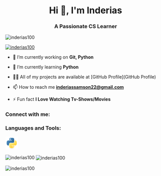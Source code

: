 <h1 align="center">Hi 👋, I'm Inderias</h1>
<h3 align="center">A Passionate CS Learner</h3>

<p align="left"> <img src="https://komarev.com/ghpvc/?username=inderias100&label=Profile%20views&color=0e75b6&style=flat" alt="inderias100" /> </p>

<p align="left"> <a href="https://github.com/ryo-ma/github-profile-trophy"><img src="https://github-profile-trophy.vercel.app/?username=inderias100" alt="inderias100" /></a> </p>

- 🔭 I’m currently working on **Git, Python**

- 🌱 I’m currently learning **Python**

- 👨‍💻 All of my projects are available at [GitHub Profile](GitHub Profile)

- 📫 How to reach me **inderiassamson22@gmail.com**

- ⚡ Fun fact **I Love Watching Tv-Shows/Movies**

<h3 align="left">Connect with me:</h3>
<p align="left">
</p>

<h3 align="left">Languages and Tools:</h3>
<p align="left"> <a href="https://www.python.org" target="_blank" rel="noreferrer"> <img src="https://raw.githubusercontent.com/devicons/devicon/master/icons/python/python-original.svg" alt="python" width="40" height="40"/> </a> </p>

<p><img align="left" src="https://github-readme-stats.vercel.app/api/top-langs?username=inderias100&show_icons=true&locale=en&layout=compact" alt="inderias100" /></p>

<p>&nbsp;<img align="center" src="https://github-readme-stats.vercel.app/api?username=inderias100&show_icons=true&locale=en" alt="inderias100" /></p>

<p><img align="center" src="https://github-readme-streak-stats.herokuapp.com/?user=inderias100&" alt="inderias100" /></p>
